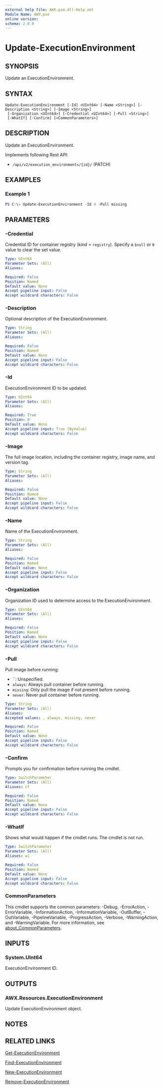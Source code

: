 ```yaml
---
external help file: AWX.psm.dll-Help.xml
Module Name: AWX.psm
online version:
schema: 2.0.0
---
```


# Update-ExecutionEnvironment

## SYNOPSIS
Update an ExecutionEnvironment.

## SYNTAX

```
Update-ExecutionEnvironment [-Id] <UInt64> [-Name <String>] [-Description <String>] [-Image <String>]
 [-Organization <UInt64>] [-Credential <UInt64>] [-Pull <String>]
 [-WhatIf] [-Confirm] [<CommonParameters>]
```

## DESCRIPTION
Update an ExecutionEnvironment.

Implements following Rest API:  
- `/api/v2/execution_environments/{id}/` (PATCH)

## EXAMPLES

### Example 1
```powershell
PS C:\> Update-ExecutionEnvironment -Id 4 -Pull missing
```

## PARAMETERS

### -Credential
Credential ID for container registry (kind = `registry`).
Specify a `$null` or `0` value to clear the set value.

```yaml
Type: UInt64
Parameter Sets: (All)
Aliases:

Required: False
Position: Named
Default value: None
Accept pipeline input: False
Accept wildcard characters: False
```

### -Description
Optional description of the ExecutionEnvironment.

```yaml
Type: String
Parameter Sets: (All)
Aliases:

Required: False
Position: Named
Default value: None
Accept pipeline input: False
Accept wildcard characters: False
```

### -Id
ExecutionEnvironment ID to be updated.

```yaml
Type: UInt64
Parameter Sets: (All)
Aliases:

Required: True
Position: 0
Default value: None
Accept pipeline input: True (ByValue)
Accept wildcard characters: False
```

### -Image
The full image location, including the container registry, image name, and version tag.

```yaml
Type: String
Parameter Sets: (All)
Aliases:

Required: False
Position: Named
Default value: None
Accept pipeline input: False
Accept wildcard characters: False
```

### -Name
Name of the ExecutionEnvironment.

```yaml
Type: String
Parameter Sets: (All)
Aliases:

Required: False
Position: Named
Default value: None
Accept pipeline input: False
Accept wildcard characters: False
```

### -Organization
Organization ID used to determine access to the ExecutionEnvironment.

```yaml
Type: UInt64
Parameter Sets: (All)
Aliases:

Required: False
Position: Named
Default value: None
Accept pipeline input: False
Accept wildcard characters: False
```

### -Pull
Pull image before running:  
- ``: Unspecified.
- `always`: Always pull container before running.  
- `missing`: Only pull the image if not present before running.  
- `never`: Never pull container before running.

```yaml
Type: String
Parameter Sets: (All)
Aliases:
Accepted values: , always, missing, never

Required: False
Position: Named
Default value: None
Accept pipeline input: False
Accept wildcard characters: False
```

### -Confirm
Prompts you for confirmation before running the cmdlet.

```yaml
Type: SwitchParameter
Parameter Sets: (All)
Aliases: cf

Required: False
Position: Named
Default value: None
Accept pipeline input: False
Accept wildcard characters: False
```

### -WhatIf
Shows what would happen if the cmdlet runs.
The cmdlet is not run.

```yaml
Type: SwitchParameter
Parameter Sets: (All)
Aliases: wi

Required: False
Position: Named
Default value: None
Accept pipeline input: False
Accept wildcard characters: False
```

### CommonParameters
This cmdlet supports the common parameters: -Debug, -ErrorAction, -ErrorVariable, -InformationAction, -InformationVariable, -OutBuffer, -OutVariable, -PipelineVariable, -ProgressAction, -Verbose, -WarningAction, and -WarningVariable. For more information, see [about_CommonParameters](http://go.microsoft.com/fwlink/?LinkID=113216).

## INPUTS

### System.UInt64
ExecutionEnvironment ID.

## OUTPUTS

### AWX.Resources.ExecutionEnvironment
Update ExecutionEnvironment object.

## NOTES

## RELATED LINKS

[Get-ExecutionEnvironment](Get-ExecutionEnvironment.md)

[Find-ExecutionEnvironment](Find-ExecutionEnvironment.md)

[New-ExecutionEnvironment](New-ExecutionEnvironment.md)

[Remove-ExecutionEnvironment](Remove-ExecutionEnvironment.md)
